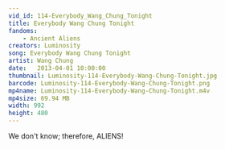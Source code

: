 ```yaml
---
vid_id: 114-Everybody_Wang_Chung_Tonight
title: Everybody Wang Chung Tonight
fandoms:
    - Ancient Aliens
creators: Luminosity
song: Everybody Wang Chung Tonight
artist: Wang Chung
date:   2013-04-01 10:00:00
thumbnail: Luminosity-114-Everybody-Wang-Chung-Tonight.jpg
barcode: Luminosity-114-Everybody-Wang-Chung-Tonight.png
mp4name: Luminosity-114-Everybody-Wang-Chung-Tonight.m4v
mp4size: 69.94 MB
width: 992
height: 480
---
```


We don't know; therefore, ALIENS!
  